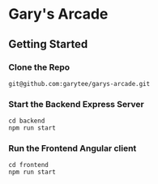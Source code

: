 # Gary's Arcade

## Getting Started

### Clone the Repo

```git@github.com:garytee/garys-arcade.git```

### Start the Backend Express Server

```
cd backend
npm run start
```

### Run the Frontend Angular client

```
cd frontend
npm run start
```